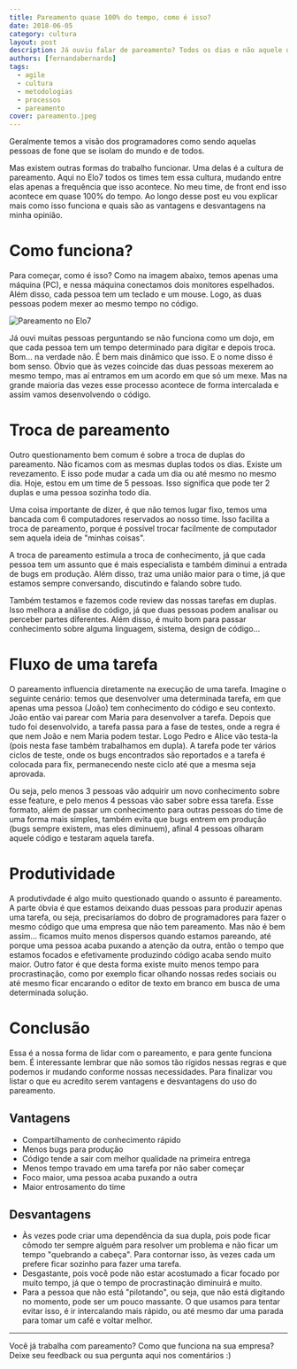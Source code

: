```yaml
---
title: Pareamento quase 100% do tempo, como é isso?
date: 2018-06-05
category: cultura
layout: post
description: Já ouviu falar de pareamento? Todos os dias e não aquele uma vez por ano? Sabe como isso funciona? Nesse post falarei como fazemos isso no time de front end aqui do Elo7 e como há uma rotação de pessoas, o fluxo de tarefas e o que achamos bom e ruim dessa cultura.
authors: [fernandabernardo]
tags:
  - agile
  - cultura
  - metodologias
  - processos
  - pareamento
cover: pareamento.jpeg
---
```


Geralmente temos a visão dos programadores como sendo aquelas pessoas de fone que se isolam do mundo e de todos.

Mas existem outras formas do trabalho funcionar. Uma delas é a cultura de pareamento. Aqui no Elo7 todos os times tem essa cultura, mudando entre elas apenas a frequência que isso acontece. No meu time, de front end isso acontece em quase 100% do tempo. Ao longo desse post eu vou explicar mais como isso funciona e quais são as vantagens e desvantagens na minha opinião.

# Como funciona?

Para começar, como é isso? Como na imagem abaixo, temos apenas uma máquina (PC), e nessa máquina conectamos dois monitores espelhados. Além disso, cada pessoa tem um teclado e um mouse. Logo, as duas pessoas podem mexer ao mesmo tempo no código.

![Pareamento no Elo7](../images/pareamento-01.png)

Já ouvi muitas pessoas perguntando se não funciona como um dojo, em que cada pessoa tem um tempo determinado para digitar e depois troca. Bom… na verdade não. É bem mais dinâmico que isso. E o nome disso é bom senso. Óbvio que às vezes coincide das duas pessoas mexerem ao mesmo tempo, mas aí entramos em um acordo em que só um mexe. Mas na grande maioria das vezes esse processo acontece de forma intercalada e assim vamos desenvolvendo o código.

# Troca de pareamento

Outro questionamento bem comum é sobre a troca de duplas do pareamento. Não ficamos com as mesmas duplas todos os dias. Existe um revezamento. E isso pode mudar a cada um dia ou até mesmo no mesmo dia. Hoje, estou em um time de 5 pessoas. Isso significa que pode ter 2 duplas e uma pessoa sozinha todo dia.

Uma coisa importante de dizer, é que não temos lugar fixo, temos uma bancada com 6 computadores reservados ao nosso time. Isso facilita a troca de pareamento, porque é possível trocar facilmente de computador sem aquela ideia de "minhas coisas".

A troca de pareamento estimula a troca de conhecimento, já que cada pessoa tem um assunto que é mais especialista e também diminui a entrada de bugs em produção. Além disso, traz uma união maior para o time, já que estamos sempre conversando, discutindo e falando sobre tudo.

Também testamos e fazemos code review das nossas tarefas em duplas. Isso melhora a análise do código, já que duas pessoas podem analisar ou perceber partes diferentes. Além disso, é muito bom para passar conhecimento sobre alguma linguagem, sistema, design de código...

# Fluxo de uma tarefa

O pareamento influencia diretamente na execução de uma tarefa. Imagine o seguinte cenário: temos que desenvolver uma determinada tarefa, em que apenas uma pessoa (João) tem conhecimento do código e seu contexto. João então vai parear com Maria para desenvolver a tarefa. Depois que tudo foi desenvolvido, a tarefa passa para a fase de testes, onde a regra é que nem João e nem Maria podem testar. Logo Pedro e Alice vão testa-la (pois nesta fase também trabalhamos em dupla). A tarefa pode ter vários ciclos de teste, onde os bugs encontrados são reportados e a tarefa é colocada para fix, permanecendo neste ciclo até que a mesma seja aprovada.

Ou seja, pelo menos 3 pessoas vão adquirir um novo conhecimento sobre esse feature, e pelo menos 4 pessoas vão saber sobre essa tarefa. Esse formato, além de passar um conhecimento para outras pessoas do time de uma forma mais simples, também evita que bugs entrem em produção (bugs sempre existem, mas eles diminuem), afinal 4 pessoas olharam aquele código e testaram aquela tarefa.

# Produtividade

A produtivdade é algo muito questionado quando o assunto é pareamento. A parte óbvia é que estamos deixando duas pessoas para produzir apenas uma tarefa, ou seja, precisaríamos do dobro de programadores para fazer o mesmo código que uma empresa que não tem pareamento. Mas não é bem assim... ficamos muito menos dispersos quando estamos pareando, até porque uma pessoa acaba puxando a atenção da outra, então o tempo que estamos focados e efetivamente produzindo código acaba sendo muito maior. Outro fator é que desta forma existe muito menos tempo para procrastinação, como por exemplo ficar olhando nossas redes sociais ou até mesmo ficar encarando o editor de texto em branco em busca de uma determinada solução.


# Conclusão

Essa é a nossa forma de lidar com o pareamento, e para gente funciona bem. É interessante lembrar que não somos tão rígidos nessas regras e que podemos ir mudando conforme nossas necessidades. Para finalizar vou listar o que eu acredito serem vantagens e desvantagens do uso do pareamento.

## Vantagens

- Compartilhamento de conhecimento rápido
- Menos bugs para produção
- Código tende a sair com melhor qualidade na primeira entrega
- Menos tempo travado em uma tarefa por não saber começar
- Foco maior, uma pessoa acaba puxando a outra
- Maior entrosamento do time

## Desvantagens

- Às vezes pode criar uma dependência da sua dupla, pois pode ficar cômodo ter sempre alguém para resolver um problema e não ficar um tempo "quebrando a cabeça". Para contornar isso, às vezes cada um prefere ficar sozinho para fazer uma tarefa.
- Desgastante, pois você pode não estar acostumado a ficar focado por muito tempo, já que o tempo de procrastinação diminuirá e muito.
- Para a pessoa que não está "pilotando", ou seja, que não está digitando no momento, pode ser um pouco massante. O que usamos para tentar evitar isso, é ir intercalando mais rápido, ou até mesmo dar uma parada para tomar um café e voltar melhor.

---

Você já trabalha com pareamento? Como que funciona na sua empresa? Deixe seu feedback ou sua pergunta aqui nos comentários :)
